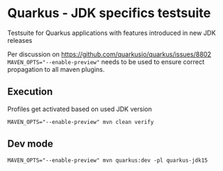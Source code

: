 # Quarkus - JDK specifics testsuite
Testsuite for Quarkus applications with features introduced in new JDK releases

Per discussion on https://github.com/quarkusio/quarkus/issues/8802 `MAVEN_OPTS="--enable-preview"` needs to be used to ensure correct propagation to all maven plugins.

## Execution
Profiles get activated based on used JDK version 
```
MAVEN_OPTS="--enable-preview" mvn clean verify
```

## Dev mode
```
MAVEN_OPTS="--enable-preview" mvn quarkus:dev -pl quarkus-jdk15
```